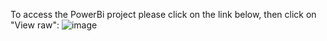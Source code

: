 To access the PowerBi project please click on the link below, then click on "View raw":
![image](https://github.com/Nicholas-Donnelly/Powerbi_Survey.github.io/assets/156778436/d316a000-4208-4751-bb3c-0730c3c952e1)
